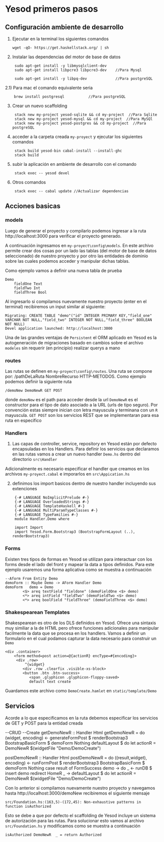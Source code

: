 # Yesod primeros pasos

##  Configuración ambiente de desarrollo


 1) Ejecutar en la terminal los siguientes comandos

 	    wget -qO- https://get.haskellstack.org/ | sh

2) Instalar las dependencias del motor de base de datos

	    sudo apt-get install -y libmysqlclient-dev    
	    sudo apt-get install libpcre3 libpcre3-dev    //Para Mysql
	
	    sudo apt-get install -y libpq-dev			  //Para postgreSQL

2.1) Para mac el comando equivalente seria

	    brew install postgresql			  //Para postgreSQL

3) Crear un nuevo scaffolding

	    stack new my-project yesod-sqlite && cd my-project  //Para Sqlite
	    stack new my-project yesod-mysql && cd my-project  //Para MySQl
	    stack new my-project yesod-postgres && cd my-project  //Para postgreSQL

4) acceder a la carpeta creada `my-proyect` y ejecutar los siguientes comandos

	    stack build yesod-bin cabal-install --install-ghc
	    stack build

5) subir la aplicación en ambiente de desarrollo con el comando

	    stack exec -- yesod devel


6) Otros comandos

	    stack exec -- cabal update //Actualizar dependencias
        
        
##  Acciones basicas

###  models

Luego de generar el proyecto y compilarlo podemos ingresar a la ruta http://localhost:3000 para verificar el proyecto generado.

A continuación ingresamos en `my-proyect\config\models`. En este archivo permite crear dos cosas por un lado las tablas (del motor de base de datos seleccionado) de nuestro proyecto y por otro las entidades de dominio sobre las cuales podemos acceder y manipular dichas tablas. 

Como ejemplo vamos a definir una nueva tabla de prueba 

    Demo
        fieldOne Text 
        fieldTwo Int
        fieldThree Bool
	
Al ingresarlo si compilamos nuevamente nuestro proyecto (enter en el terminal) recibiremos un input similar al siguiente:

	Migrating: CREATE TABLE "demo"("id" INTEGER PRIMARY KEY,"field_one" VARCHAR NOT NULL,"field_two" INTEGER NOT NULL,"field_three" BOOLEAN NOT NULL)
	Devel application launched: http://localhost:3000
	
Una de las grandes ventajas de `Persistent` el ORM aplicado en Yesod es la autogeneración de migraciones basado en cambios sobre el archivo `modeles` sin requerir (en principio) realizar querys a mano


###  routes

Las rutas se definen en `my-proyect\config\routes`. Una ruta se compone por: /pathDeLaRuta NombreRecurso HTTP-METODOS. Como ejemplo podemos definir la siguiente ruta

	/demoNew DemoNewR GET POST

donde `demoNew` es el path para acceder desde la url `DemoNewR` es el constructor para el tipo de dato asociado a la URL (urls de tipo seguro). Por convención estas siempre inician con letra mayuscula y terminana con un `R` mayuscula. `GET POST` son los servicios REST que se implementaran para esa ruta en especifico

###  Handlers

1) Las capas de controller, service, repository en Yesod están por defecto encapsuladas en los Handlers. Para definir los servicios que declaramos en las rutas vamos a crear un nuevo handler `Demo.hs` dentro del directorio `src\Handler`

Adicionalmente es necesario especificar el handler que creamos en los archivos `my-proyect.cabal` e imporarlos en `src\Appication.hs`

2) definimos los import basicos dentro de nuestro handler incluyendo sus extenciones 

		{-# LANGUAGE NoImplicitPrelude #-}
		{-# LANGUAGE OverloadedStrings #-}
		{-# LANGUAGE TemplateHaskell #-}
		{-# LANGUAGE MultiParamTypeClasses #-}
		{-# LANGUAGE TypeFamilies #-}
		module Handler.Demo where

		import Import
		import Yesod.Form.Bootstrap3 (BootstrapFormLayout (..), renderBootstrap3)
		

###  Forms

Existen tres tipos de formas en Yesod se utilizan para interactuar con los forms desde el lado del front y mapear la data a tipos definidos. Para este ejemplo usaremos una forma aplicativa como se muestra a continuación 

	--Aform From Entity Demo
	demoForm :: Maybe Demo -> AForm Handler Demo
	demoForm   demo = Demo 
			<$> areq textField "fieldone" (demoFieldOne <$> demo)
			<*> areq intField "fieldTwo" (demoFieldTwo <$> demo) 
			<*> areq boolField "fieldThree" (demoFieldThree <$> demo) 

### Shakespearean Templates

Shakespearean es otro de los DLS definidos en Yesod. Ofrece una sintaxis muy similiar a la de HTML pero ofrece funciones adicionales para manipular facilmente la data que se procesa en los handlers. Vamos a definir un formulario en el cual podamos capturar la data necesario para construir un `Demo` 


	<div .container>
	    <form method=post action=@{actionR} encType=#{encoding}>
		 <div .row>
		     ^{widget}   
		    <div .row .clearfix .visible-xs-block>
		    <button .btn .btn-success> 
		       <span .glyphicon .glyphicon-floppy-saved>
		       default text create

Guardamos este archivo como `DemoCreate.hamlet` en `static/template/Demo` 

## Servicios

Acorde a lo que especificamos en la ruta debemos especificar los servicios de GET y POST para la entidad creada

--CRUD 
--Create
getDemoNewR ::  Handler Html 
getDemoNewR = do
           (widget, encoding) <- generateFormPost $ renderBootstrap3 BootstrapBasicForm $ demoForm Nothing
           defaultLayout $ do
                let actionR = DemoNewR
                $(widgetFile "Demo/DemoCreate")

postDemoNewR :: Handler Html
postDemoNewR = do
                ((result,widget), encoding) <- runFormPost $ renderBootstrap3 BootstrapBasicForm $ demoForm  Nothing
                case result of
                     FormSuccess demo -> do 
                                 _ <- runDB $ insert demo
                                 redirect HomeR
                     _ -> defaultLayout $ do 
                        let actionR = DemoNewR
                        $(widgetFile "Demo/DemoCreate")
			    			     
Con lo anterior si compilamos nuevamente nuestro proyecto y navegamos hasta http://localhost:3000/demoNew recibiremos el siguiente mensaje

	src/Foundation.hs:(163,5)-(172,45): Non-exhaustive patterns in function isAuthorized
	
Esto se debe a que por defecto el scaffolding de Yesod incluye un sistema de autorización para las rutas. Para solucionar esto vamos al archivo `src/Foundation.hs` y modificamos como se muestra a continuación 

    isAuthorized DemoNewR  _ = return Authorized


